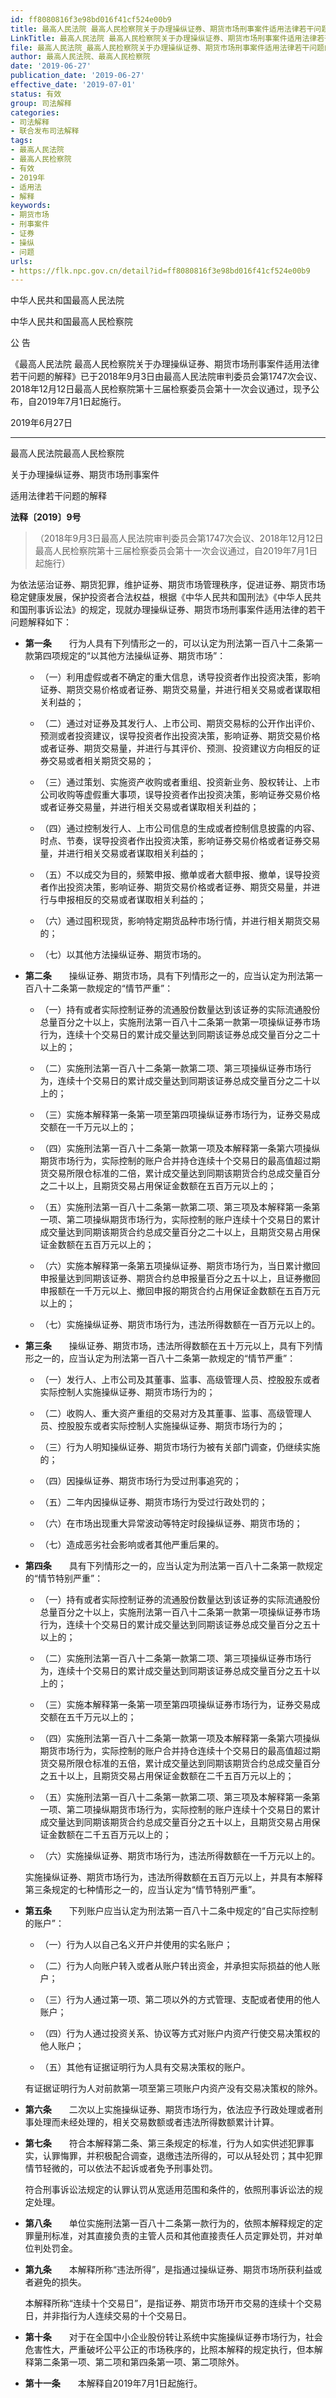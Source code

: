 ```yaml
---
id: ff8080816f3e98bd016f41cf524e00b9
title: 最高人民法院 最高人民检察院关于办理操纵证券、期货市场刑事案件适用法律若干问题的解释
LinkTitle: 最高人民法院 最高人民检察院关于办理操纵证券、期货市场刑事案件适用法律若干问题的解释（2019）
file: 最高人民法院_最高人民检察院关于办理操纵证券、期货市场刑事案件适用法律若干问题的解释_20190627_ff8080816f3e98bd016f41cf524e00b9.docx
author: 最高人民法院、最高人民检察院
date: '2019-06-27'
publication_date: '2019-06-27'
effective_date: '2019-07-01'
status: 有效
group: 司法解释
categories:
- 司法解释
- 联合发布司法解释
tags:
- 最高人民法院
- 最高人民检察院
- 有效
- 2019年
- 适用法
- 解释
keywords:
- 期货市场
- 刑事案件
- 证券
- 操纵
- 问题
urls:
- https://flk.npc.gov.cn/detail?id=ff8080816f3e98bd016f41cf524e00b9
---
```


中华人民共和国最高人民法院

中华人民共和国最高人民检察院

公 告

《最高人民法院 最高人民检察院关于办理操纵证券、期货市场刑事案件适用法律若干问题的解释》已于2018年9月3日由最高人民法院审判委员会第1747次会议、2018年12月12日最高人民检察院第十三届检察委员会第十一次会议通过，现予公布，自2019年7月1日起施行。

2019年6月27日

---

最高人民法院最高人民检察院

关于办理操纵证券、期货市场刑事案件

适用法律若干问题的解释

**法释〔2019〕9号**

> （2018年9月3日最高人民法院审判委员会第1747次会议、2018年12月12日最高人民检察院第十三届检察委员会第十一次会议通过，自2019年7月1日起施行）

为依法惩治证券、期货犯罪，维护证券、期货市场管理秩序，促进证券、期货市场稳定健康发展，保护投资者合法权益，根据《中华人民共和国刑法》《中华人民共和国刑事诉讼法》的规定，现就办理操纵证券、期货市场刑事案件适用法律的若干问题解释如下：

- **第一条**　　行为人具有下列情形之一的，可以认定为刑法第一百八十二条第一款第四项规定的“以其他方法操纵证券、期货市场”：

  - （一）利用虚假或者不确定的重大信息，诱导投资者作出投资决策，影响证券、期货交易价格或者证券、期货交易量，并进行相关交易或者谋取相关利益的；

  - （二）通过对证券及其发行人、上市公司、期货交易标的公开作出评价、预测或者投资建议，误导投资者作出投资决策，影响证券、期货交易价格或者证券、期货交易量，并进行与其评价、预测、投资建议方向相反的证券交易或者相关期货交易的；

  - （三）通过策划、实施资产收购或者重组、投资新业务、股权转让、上市公司收购等虚假重大事项，误导投资者作出投资决策，影响证券交易价格或者证券交易量，并进行相关交易或者谋取相关利益的；

  - （四）通过控制发行人、上市公司信息的生成或者控制信息披露的内容、时点、节奏，误导投资者作出投资决策，影响证券交易价格或者证券交易量，并进行相关交易或者谋取相关利益的；

  - （五）不以成交为目的，频繁申报、撤单或者大额申报、撤单，误导投资者作出投资决策，影响证券、期货交易价格或者证券、期货交易量，并进行与申报相反的交易或者谋取相关利益的；

  - （六）通过囤积现货，影响特定期货品种市场行情，并进行相关期货交易的；

  - （七）以其他方法操纵证券、期货市场的。

- **第二条**　　操纵证券、期货市场，具有下列情形之一的，应当认定为刑法第一百八十二条第一款规定的“情节严重”：

  - （一）持有或者实际控制证券的流通股份数量达到该证券的实际流通股份总量百分之十以上，实施刑法第一百八十二条第一款第一项操纵证券市场行为，连续十个交易日的累计成交量达到同期该证券总成交量百分之二十以上的；

  - （二）实施刑法第一百八十二条第一款第二项、第三项操纵证券市场行为，连续十个交易日的累计成交量达到同期该证券总成交量百分之二十以上的；

  - （三）实施本解释第一条第一项至第四项操纵证券市场行为，证券交易成交额在一千万元以上的；

  - （四）实施刑法第一百八十二条第一款第一项及本解释第一条第六项操纵期货市场行为，实际控制的账户合并持仓连续十个交易日的最高值超过期货交易所限仓标准的二倍，累计成交量达到同期该期货合约总成交量百分之二十以上，且期货交易占用保证金数额在五百万元以上的；

  - （五）实施刑法第一百八十二条第一款第二项、第三项及本解释第一条第一项、第二项操纵期货市场行为，实际控制的账户连续十个交易日的累计成交量达到同期该期货合约总成交量百分之二十以上，且期货交易占用保证金数额在五百万元以上的；

  - （六）实施本解释第一条第五项操纵证券、期货市场行为，当日累计撤回申报量达到同期该证券、期货合约总申报量百分之五十以上，且证券撤回申报额在一千万元以上、撤回申报的期货合约占用保证金数额在五百万元以上的；

  - （七）实施操纵证券、期货市场行为，违法所得数额在一百万元以上的。

- **第三条**　　操纵证券、期货市场，违法所得数额在五十万元以上，具有下列情形之一的，应当认定为刑法第一百八十二条第一款规定的“情节严重”：

  - （一）发行人、上市公司及其董事、监事、高级管理人员、控股股东或者实际控制人实施操纵证券、期货市场行为的；

  - （二）收购人、重大资产重组的交易对方及其董事、监事、高级管理人员、控股股东或者实际控制人实施操纵证券、期货市场行为的；

  - （三）行为人明知操纵证券、期货市场行为被有关部门调查，仍继续实施的；

  - （四）因操纵证券、期货市场行为受过刑事追究的；

  - （五）二年内因操纵证券、期货市场行为受过行政处罚的；

  - （六）在市场出现重大异常波动等特定时段操纵证券、期货市场的；

  - （七）造成恶劣社会影响或者其他严重后果的。

- **第四条**　　具有下列情形之一的，应当认定为刑法第一百八十二条第一款规定的“情节特别严重”：

  - （一）持有或者实际控制证券的流通股份数量达到该证券的实际流通股份总量百分之十以上，实施刑法第一百八十二条第一款第一项操纵证券市场行为，连续十个交易日的累计成交量达到同期该证券总成交量百分之五十以上的；

  - （二）实施刑法第一百八十二条第一款第二项、第三项操纵证券市场行为，连续十个交易日的累计成交量达到同期该证券总成交量百分之五十以上的；

  - （三）实施本解释第一条第一项至第四项操纵证券市场行为，证券交易成交额在五千万元以上的；

  - （四）实施刑法第一百八十二条第一款第一项及本解释第一条第六项操纵期货市场行为，实际控制的账户合并持仓连续十个交易日的最高值超过期货交易所限仓标准的五倍，累计成交量达到同期该期货合约总成交量百分之五十以上，且期货交易占用保证金数额在二千五百万元以上的；

  - （五）实施刑法第一百八十二条第一款第二项、第三项及本解释第一条第一项、第二项操纵期货市场行为，实际控制的账户连续十个交易日的累计成交量达到同期该期货合约总成交量百分之五十以上，且期货交易占用保证金数额在二千五百万元以上的；

  - （六）实施操纵证券、期货市场行为，违法所得数额在一千万元以上的。

  实施操纵证券、期货市场行为，违法所得数额在五百万元以上，并具有本解释第三条规定的七种情形之一的，应当认定为“情节特别严重”。

- **第五条**　　下列账户应当认定为刑法第一百八十二条中规定的“自己实际控制的账户”：

  - （一）行为人以自己名义开户并使用的实名账户；

  - （二）行为人向账户转入或者从账户转出资金，并承担实际损益的他人账户；

  - （三）行为人通过第一项、第二项以外的方式管理、支配或者使用的他人账户；

  - （四）行为人通过投资关系、协议等方式对账户内资产行使交易决策权的他人账户；

  - （五）其他有证据证明行为人具有交易决策权的账户。

  有证据证明行为人对前款第一项至第三项账户内资产没有交易决策权的除外。

- **第六条**　　二次以上实施操纵证券、期货市场行为，依法应予行政处理或者刑事处理而未经处理的，相关交易数额或者违法所得数额累计计算。

- **第七条**　　符合本解释第二条、第三条规定的标准，行为人如实供述犯罪事实，认罪悔罪，并积极配合调查，退缴违法所得的，可以从轻处罚；其中犯罪情节轻微的，可以依法不起诉或者免予刑事处罚。

  符合刑事诉讼法规定的认罪认罚从宽适用范围和条件的，依照刑事诉讼法的规定处理。

- **第八条**　　单位实施刑法第一百八十二条第一款行为的，依照本解释规定的定罪量刑标准，对其直接负责的主管人员和其他直接责任人员定罪处罚，并对单位判处罚金。

- **第九条**　　本解释所称“违法所得”，是指通过操纵证券、期货市场所获利益或者避免的损失。

  本解释所称“连续十个交易日”，是指证券、期货市场开市交易的连续十个交易日，并非指行为人连续交易的十个交易日。

- **第十条**　　对于在全国中小企业股份转让系统中实施操纵证券市场行为，社会危害性大，严重破坏公平公正的市场秩序的，比照本解释的规定执行，但本解释第二条第一项、第二项和第四条第一项、第二项除外。

- **第十一条**　　本解释自2019年7月1日起施行。
